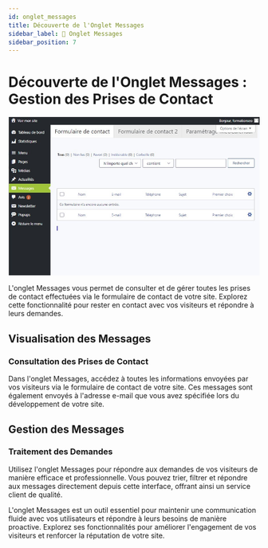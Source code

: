 ```yaml
---
id: onglet_messages
title: Découverte de l'Onglet Messages
sidebar_label: 💬 Onglet Messages
sidebar_position: 7
---
```


# Découverte de l'Onglet Messages : Gestion des Prises de Contact

![Messages](./img/13.jpg)

L'onglet Messages vous permet de consulter et de gérer toutes les prises de contact effectuées via le formulaire de contact de votre site. Explorez cette fonctionnalité pour rester en contact avec vos visiteurs et répondre à leurs demandes.

## Visualisation des Messages

### Consultation des Prises de Contact

Dans l'onglet Messages, accédez à toutes les informations envoyées par vos visiteurs via le formulaire de contact de votre site. Ces messages sont également envoyés à l'adresse e-mail que vous avez spécifiée lors du développement de votre site.

## Gestion des Messages

### Traitement des Demandes

Utilisez l'onglet Messages pour répondre aux demandes de vos visiteurs de manière efficace et professionnelle. Vous pouvez trier, filtrer et répondre aux messages directement depuis cette interface, offrant ainsi un service client de qualité.

L'onglet Messages est un outil essentiel pour maintenir une communication fluide avec vos utilisateurs et répondre à leurs besoins de manière proactive. Explorez ses fonctionnalités pour améliorer l'engagement de vos visiteurs et renforcer la réputation de votre site.
